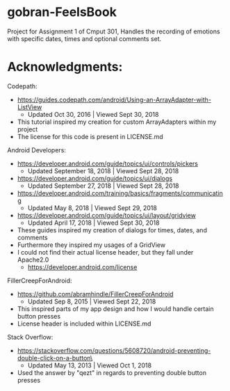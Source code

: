 # gobran-FeelsBook

Project for Assignment 1 of Cmput 301,
Handles the recording of emotions with specific dates, times and optional comments set.

# Acknowledgments:

Codepath:
- https://guides.codepath.com/android/Using-an-ArrayAdapter-with-ListView
  - Updated Oct 30, 2016 | Viewed Sept 30, 2018
- This tutorial inspired my creation for custom ArrayAdapters within my project
- The license for this code is present in LICENSE.md

Android Developers:
- https://developer.android.com/guide/topics/ui/controls/pickers
  - Updated September 18, 2018 | Viewed Sept 28, 2018
- https://developer.android.com/guide/topics/ui/dialogs
  - Updated September 27, 2018 | Viewed Sept 28, 2018
- https://developer.android.com/training/basics/fragments/communicating
  - Updated May 8, 2018 | Viewed Sept 29, 2018
- https://developer.android.com/guide/topics/ui/layout/gridview
  - Updated April 17, 2018 | Viewed Sept 30, 2018
- These guides inspired my creation of dialogs for times, dates, and comments
- Furthermore they inspired my usages of a GridView
- I could not find their actual license header, but they fall under Apache2.0
  - https://developer.android.com/license
 
FillerCreepForAndroid:
- https://github.com/abramhindle/FillerCreepForAndroid
  - Updated Sep 8, 2015 | Viewed Sept 22, 2018
- This inspired parts of my app design and how I would handle certain button presses
- License header is included within LICENSE.md

Stack Overflow:
- https://stackoverflow.com/questions/5608720/android-preventing-double-click-on-a-button\
  - Updated May 13, 2013 | Viewed Oct 1, 2018
- Used the answer by "qezt" in regards to preventing double button presses
